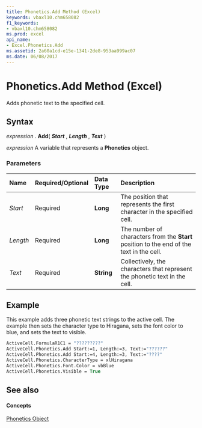 ```yaml
---
title: Phonetics.Add Method (Excel)
keywords: vbaxl10.chm658082
f1_keywords:
- vbaxl10.chm658082
ms.prod: excel
api_name:
- Excel.Phonetics.Add
ms.assetid: 2a60a1cd-e15e-1341-2de8-953aa999ac07
ms.date: 06/08/2017
---
```



# Phonetics.Add Method (Excel)

Adds phonetic text to the specified cell.


## Syntax

 _expression_ . **Add**( **_Start_** , **_Length_** , **_Text_** )

 _expression_ A variable that represents a **Phonetics** object.


### Parameters



|**Name**|**Required/Optional**|**Data Type**|**Description**|
|:-----|:-----|:-----|:-----|
| _Start_|Required| **Long**|The position that represents the first character in the specified cell.|
| _Length_|Required| **Long**|The number of characters from the  **Start** position to the end of the text in the cell.|
| _Text_|Required| **String**|Collectively, the characters that represent the phonetic text in the cell.|

## Example

This example adds three phonetic text strings to the active cell. The example then sets the character type to Hiragana, sets the font color to blue, and sets the text to visible.


```vb
ActiveCell.FormulaR1C1 = "?????????" 
ActiveCell.Phonetics.Add Start:=1, Length:=3, Text:="??????" 
ActiveCell.Phonetics.Add Start:=4, Length:=3, Text:="????" 
ActiveCell.Phonetics.CharacterType = xlHiragana 
ActiveCell.Phonetics.Font.Color = vbBlue 
ActiveCell.Phonetics.Visible = True
```


## See also


#### Concepts


[Phonetics Object](Excel.Phonetics.md)

